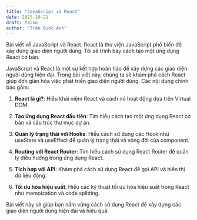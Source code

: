 ```yaml
---
title: "JavaScript và React"
date: 2025-10-21
draft: false
author: "Trần Quốc Anh"
---
```

Bài viết về JavaScript và React. React là thư viện JavaScript phổ biến để xây dựng giao diện người dùng. Tôi sẽ trình bày cách tạo một ứng dụng React cơ bản.

JavaScript và React là một sự kết hợp hoàn hảo để xây dựng các giao diện người dùng hiện đại. Trong bài viết này, chúng ta sẽ khám phá cách React giúp đơn giản hóa việc phát triển giao diện người dùng. Các nội dung chính bao gồm:

1. **React là gì?**: Hiểu khái niệm React và cách nó hoạt động dựa trên Virtual DOM.

2. **Tạo ứng dụng React đầu tiên**: Tìm hiểu cách tạo một ứng dụng React cơ bản và cấu trúc thư mục dự án.

3. **Quản lý trạng thái với Hooks**: Hiểu cách sử dụng các Hook như useState và useEffect để quản lý trạng thái và vòng đời của component.

4. **Routing với React Router**: Tìm hiểu cách sử dụng React Router để quản lý điều hướng trong ứng dụng React.

5. **Tích hợp với API**: Khám phá cách sử dụng React để gọi API và hiển thị dữ liệu động.

6. **Tối ưu hóa hiệu suất**: Hiểu các kỹ thuật tối ưu hóa hiệu suất trong React như memoization và code splitting.

Bài viết này sẽ giúp bạn nắm vững cách sử dụng React để xây dựng các giao diện người dùng hiện đại và hiệu quả.